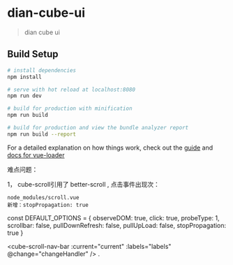 # dian-cube-ui

> dian cube ui

## Build Setup

``` bash
# install dependencies
npm install

# serve with hot reload at localhost:8080
npm run dev

# build for production with minification
npm run build

# build for production and view the bundle analyzer report
npm run build --report
```

For a detailed explanation on how things work, check out the [guide](http://vuejs-templates.github.io/webpack/) and [docs for vue-loader](http://vuejs.github.io/vue-loader)


难点问题：

1， cube-scroll引用了 better-scroll ,  点击事件出现次：

    node_modules/scroll.vue
    新增：stopPropagation: true

   const DEFAULT_OPTIONS = {
    observeDOM: true,
    click: true,
    probeType: 1,
    scrollbar: false,
    pullDownRefresh: false,
    pullUpLoad: false,
    stopPropagation: true
  }





<cube-scroll-nav-bar :current="current" :labels="labels" @change="changeHandler" />
.
